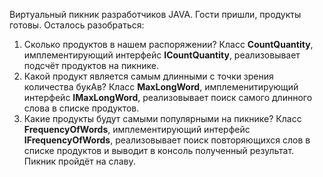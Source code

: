 Виртуальный пикник разработчиков JAVA.
Гости пришли, продукты готовы. Осталось разобраться:
1. Сколько продуктов в нашем распоряжении?
Класс **CountQuantity**, имплементирующий интерфейс **ICountQuantity**, реализовывает подсчёт продуктов на пикнике. 
2. Какой продукт является самым длинными с точки зрения количества букАв?
Класс **MaxLongWord**, имплеменитирующий интерфейс **IMaxLongWord**, реализовывает поиск самого длинного слова в списке продуктов.
3. Какие продукты будут самыми популярными на пикнике?
Класс **FrequencyOfWords**, имплементирующий  интерфейс **IFrequencyOfWords**, реализовывает поиск повторяющихся слов в списке продуктов и выводит в консоль полученный результат.
Пикник пройдёт на славу.